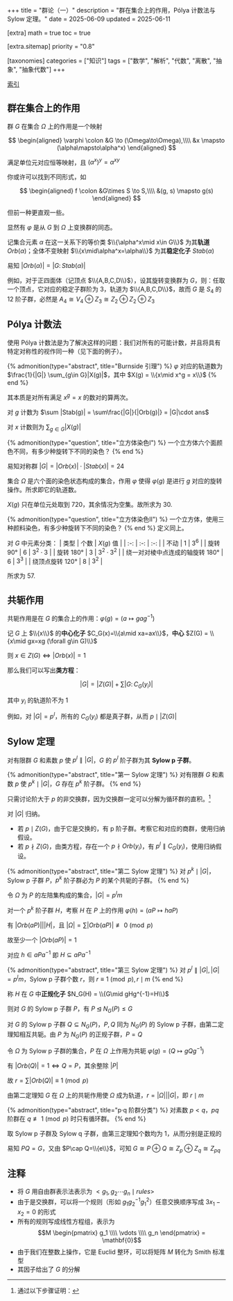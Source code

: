+++
title = "群论（一）"
description = "群在集合上的作用，Pólya 计数法与 Sylow 定理。"
date = 2025-06-09
updated = 2025-06-11

[extra]
math = true
toc = true

[extra.sitemap]
priority = "0.8"

[taxonomies]
categories = ["知识"]
tags = ["数学", "解析", "代数", "离散", "抽象", "抽象代数"]
+++

[索引](/posts/index-group-theory/)

## 群在集合上的作用
群 $G$ 在集合 $\Omega$ 上的作用是一个映射

$$
\begin{aligned}
\varphi \colon &G \to (\Omega\to\Omega),\\\\
        &x \mapsto (\alpha\mapsto\alpha^x)
\end{aligned}
$$

满足单位元对应恒等映射，且 $(\alpha^x)^y = \alpha^{xy}$

你或许可以找到不同形式，如

$$
\begin{aligned}
f \colon &G\times S \to S,\\\\
        &(g, s) \mapsto g(s)
\end{aligned}
$$

但前一种更直观一些。

显然有 $\varphi$ 是从 $G$ 到 $\Omega$ 上变换群的同态。

记集合元素 $\alpha$ 在这一关系下的等价类 $\\{\alpha^x\mid x\in G\\}$ 为其**轨道** $Orb(\alpha)$；全体不变映射 $\\{x\mid\alpha^x=\alpha\\}$ 为其**稳定化子** $Stab(\alpha)$

易知 $|Orb(\alpha)|=|G\colon Stab(\alpha)|$

例如，对于正四面体（记顶点 $\\{A,B,C,D\\}$），设其旋转变换群为 $G$，则：任取一个顶点，它对应的稳定子群阶为 3，轨道为 $\\{A,B,C,D\\}$，故而 $G$ 是 $S_4$ 的 12 阶子群，必然是 $A_4\cong V_4\oplus Z_3\cong Z_2\oplus Z_2\oplus Z_3$

## Pólya 计数法
使用 Pólya 计数法是为了解决这样的问题：我们对所有的可能计数，并且将具有特定对称性的视作同一种（见下面的例子）。

{% admonition(type="abstract", title="Burnside 引理") %}
$\varphi$ 对应的轨道数为 $\frac{1}{|G|} \sum_{g\in G}|X(g)|$，其中 $X(g) = \\{x\mid x^g = x\\}$
{% end %}

其本质是对所有满足 $x^g = x$ 的数对的算两次。

对 $g$ 计数为 $\sum |Stab(g)| = \sum\frac{|G|}{|Orb(g)|} = |G|\cdot ans$

对 $x$ 计数则为 $\sum_{g\in G}|X(g)|$

{% admonition(type="question", title="立方体染色Ⅰ") %}
一个立方体六个面颜色不同，有多少种旋转下不同的染色？
{% end %}

易知对称群 $|G| = |Orb(x)|\cdot |Stab(x)| = 24$

集合 $\Omega$ 是六个面的染色状态构成的集合，作用 $\varphi$ 使得 $\varphi(g)$ 是进行 $g$ 对应的旋转操作。所求即它的轨道数。

$X(g)$ 只在单位元处取到 720，其余情况为空集。故所求为 30.

{% admonition(type="question", title="立方体染色Ⅱ") %}
一个立方体，使用三种颜料染色，有多少种旋转下不同的染色？
{% end %}
定义同上。

对 $G$ 中元素分类：
| 类型 | 个数 | $X(g)$ 值 |
| :-: | :-: | :-: |
| 不动 | 1 | $3^6$ |
| 旋转 90° | 6 | $3^2\cdot 3$ |
| 旋转 180° | 3 | $3^2\cdot 3^2$ |
| 绕一对对棱中点连成的轴旋转 180° | 6 | $3^3$ |
| 绕顶点旋转 120° | 8 | $3^2$ |

所求为 57.

## 共轭作用
共轭作用是在 $G$ 的集合上的作用：$\varphi(g) = (a\mapsto gag^{-1})$

记 $G$ 上 $\\{x\\}$ 的**中心化子** $C_G(x)=\\{a\mid xa=ax\\}$，**中心** $Z(G) = \\{x\mid gx=xg (\forall g\in G)\\}$

则 $x\in Z(G)\Leftrightarrow |Orb(x)|=1$

那么我们可以写出**类方程**：

$$|G| = |Z(G)| + \sum |G\colon C_G(y_i)|$$

其中 $y_i$ 的轨道阶不为 1

例如，对 $|G|=p^l$，所有的 $C_G(y_i)$ 都是真子群，从而 $p\mid |Z(G)|$

## Sylow 定理
对有限群 $G$ 和素数 $p$ 使 $p^l\parallel |G|$，$G$ 的 $p^l$ 阶子群为其 **Sylow p 子群**。

{% admonition(type="abstract", title="第一 Sylow 定理") %}
对有限群 $G$ 和素数 $p$ 使 $p^k\mid |G|$，$G$ 存在 $p^k$ 阶子群。
{% end %}

只需讨论阶大于 $p$ 的非交换群，因为交换群一定可以分解为循环群的直积。[^1]

对 $|G|$ 归纳。
- 若 $p\mid Z(G)$，由于它是交换的，有 p 阶子群。考察它和对应的商群，使用归纳假设。
- 若 $p\nmid Z(G)$，由类方程，存在一个 $p\nmid Orb(y_i)$，有 $p^l\parallel C_G(y_i)$，使用归纳假设。

{% admonition(type="abstract", title="第二 Sylow 定理") %}
对 $p^k\mid |G|$，Sylow p 子群 $P$，$p^k$ 阶子群必为 $P$ 的某个共轭的子群。
{% end %}

令 $\Omega$ 为 $P$ 的左陪集构成的集合，$|G|=p^lm$

对一个 $p^k$ 阶子群 $H$，考察 $H$ 在 $P$ 上的作用 $\varphi(h) = (aP\mapsto haP)$

有 $|Orb(aP)|\big| |H|$，且 $|\Omega|=\sum |Orb(aP)|\not\equiv 0\pmod{p}$

故至少一个 $|Orb(aP)|=1$

对应 $h\in aPa^{-1}$ 即 $H\subseteq aPa^{-1}$

{% admonition(type="abstract", title="第三 Sylow 定理") %}
对 $p^l\parallel |G|, |G|=p^lm$，Sylow p 子群个数 $r$，则 $r\equiv 1\pmod{p}, r\mid m$
{% end %}

称 $H$ 在 $G$ 中**正规化子** $N_G(H) = \\{G\mid gHg^{-1}=H\\}$

则对 $G$ 的 Sylow p 子群 $P$，有 $P\unlhd N_G(P)\le G$

对 $G$ 的 Sylow p 子群 $Q\subseteq N_G(P)$，$P,Q$ 同为 $N_G(P)$ 的 Sylow p 子群，由第二定理知相互共轭。由 $P$ 为 $N_G(P)$ 的正规子群，$P=Q$

令 $\Omega$ 为 Sylow p 子群的集合，$P$ 在 $\Omega$ 上作用为共轭 $\varphi(g) = (Q\mapsto gQg^{-1})$

有 $|Orb(Q)|=1\Leftrightarrow Q=P$，其余整除 $|P|$

故 $r=\sum |Orb(Q)|\equiv 1\pmod{p}$

由第二定理知 $G$ 在 $\Omega$ 上的共轭作用使 $\Omega$ 成为轨道，$r=|\Omega|\big| |G|$，即 $r\mid m$

{% admonition(type="abstract", title="p·q 阶群分类") %}
对素数 $p<q$，$pq$ 阶群在 $q\not\equiv 1\pmod{p}$ 时只有循环群。
{% end %}

取 Sylow p 子群及 Sylow q 子群，由第三定理知个数均为 1，从而分别是正规的

易知 $PQ=G$，又由 $P\cap Q=\\{e\\}$，可知 $G\cong P\oplus Q\cong Z_p\oplus Z_q\cong Z_{pq}$

## 注释
[^1]: 通过以下步骤证明：
* 将 $G$ 用自由群表示法表示为 $<g_1, g_2\cdots g_n\mid rules>$
* 由于是交换群，可以将一个规则（形如 $g_1 g_2^{-1} g_1^2$）任意交换顺序写成 $3x_1-x_2=0$ 的形式
* 所有的规则写成线性方程组，表示为
$$M \begin{pmatrix} g_1 \\\\ \vdots \\\\ g_n \end{pmatrix} = \mathbf{0}$$
* 由于我们在整数上操作，它是 Euclid 整环，可以将矩阵 $M$ 转化为 Smith 标准型
* 其因子给出了 $G$ 的分解
